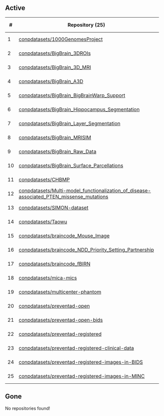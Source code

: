 ## Active
| # | Repository (25) | Stars (14) | Dataset (25) | `run` | `containers-run` | Last Modified |
| --- | --- | --- | --- | --- | --- | --- |
| 1 | [conpdatasets/1000GenomesProject](https://github.com/conpdatasets/1000GenomesProject) | 0 | :heavy_check_mark: |  |  | 2024-08-26 17:03:08+00:00 |
| 2 | [conpdatasets/BigBrain_3DROIs](https://github.com/conpdatasets/BigBrain_3DROIs) | 0 | :heavy_check_mark: |  |  | 2022-05-02 15:33:04+00:00 |
| 3 | [conpdatasets/BigBrain_3D_MRI](https://github.com/conpdatasets/BigBrain_3D_MRI) | 0 | :heavy_check_mark: |  |  | 2021-05-14 17:54:35+00:00 |
| 4 | [conpdatasets/BigBrain_A3D](https://github.com/conpdatasets/BigBrain_A3D) | 0 | :heavy_check_mark: |  |  | 2022-05-02 15:35:29+00:00 |
| 5 | [conpdatasets/BigBrain_BigBrainWarp_Support](https://github.com/conpdatasets/BigBrain_BigBrainWarp_Support) | 0 | :heavy_check_mark: |  |  | 2022-05-02 15:36:46+00:00 |
| 6 | [conpdatasets/BigBrain_Hippocampus_Segmentation](https://github.com/conpdatasets/BigBrain_Hippocampus_Segmentation) | 0 | :heavy_check_mark: |  |  | 2022-05-02 15:37:55+00:00 |
| 7 | [conpdatasets/BigBrain_Layer_Segmentation](https://github.com/conpdatasets/BigBrain_Layer_Segmentation) | 0 | :heavy_check_mark: |  |  | 2022-05-02 15:39:27+00:00 |
| 8 | [conpdatasets/BigBrain_MRISIM](https://github.com/conpdatasets/BigBrain_MRISIM) | 1 | :heavy_check_mark: |  |  | 2022-05-02 15:40:34+00:00 |
| 9 | [conpdatasets/BigBrain_Raw_Data](https://github.com/conpdatasets/BigBrain_Raw_Data) | 0 | :heavy_check_mark: |  |  | 2022-05-02 15:47:29+00:00 |
| 10 | [conpdatasets/BigBrain_Surface_Parcellations](https://github.com/conpdatasets/BigBrain_Surface_Parcellations) | 0 | :heavy_check_mark: |  |  | 2022-05-02 15:41:33+00:00 |
| 11 | [conpdatasets/CHBMP](https://github.com/conpdatasets/CHBMP) | 3 | :heavy_check_mark: |  |  | 2024-11-21 16:17:51+00:00 |
| 12 | [conpdatasets/Multi-model_functionalization_of_disease-associated_PTEN_missense_mutations](https://github.com/conpdatasets/Multi-model_functionalization_of_disease-associated_PTEN_missense_mutations) | 1 | :heavy_check_mark: |  |  | 2021-11-11 19:18:17+00:00 |
| 13 | [conpdatasets/SIMON-dataset](https://github.com/conpdatasets/SIMON-dataset) | 1 | :heavy_check_mark: |  |  | 2024-10-09 14:02:56+00:00 |
| 14 | [conpdatasets/Taowu](https://github.com/conpdatasets/Taowu) | 0 | :heavy_check_mark: |  |  | 2023-04-25 18:11:21+00:00 |
| 15 | [conpdatasets/braincode_Mouse_Image](https://github.com/conpdatasets/braincode_Mouse_Image) | 0 | :heavy_check_mark: |  |  | 2024-06-12 16:34:42+00:00 |
| 16 | [conpdatasets/braincode_NDD_Priority_Setting_Partnership](https://github.com/conpdatasets/braincode_NDD_Priority_Setting_Partnership) | 0 | :heavy_check_mark: |  |  | 2024-06-12 16:36:22+00:00 |
| 17 | [conpdatasets/braincode_fBIRN](https://github.com/conpdatasets/braincode_fBIRN) | 0 | :heavy_check_mark: |  |  | 2024-06-12 16:33:28+00:00 |
| 18 | [conpdatasets/mica-mics](https://github.com/conpdatasets/mica-mics) | 0 | :heavy_check_mark: |  |  | 2022-04-26 17:41:06+00:00 |
| 19 | [conpdatasets/multicenter-phantom](https://github.com/conpdatasets/multicenter-phantom) | 0 | :heavy_check_mark: |  |  | 2025-03-31 16:19:32+00:00 |
| 20 | [conpdatasets/preventad-open](https://github.com/conpdatasets/preventad-open) | 4 | :heavy_check_mark: |  |  | 2025-01-15 19:04:31+00:00 |
| 21 | [conpdatasets/preventad-open-bids](https://github.com/conpdatasets/preventad-open-bids) | 2 | :heavy_check_mark: |  |  | 2025-01-15 19:03:04+00:00 |
| 22 | [conpdatasets/preventad-registered](https://github.com/conpdatasets/preventad-registered) | 2 | :heavy_check_mark: |  |  | 2025-01-15 18:26:42+00:00 |
| 23 | [conpdatasets/preventad-registered-clinical-data](https://github.com/conpdatasets/preventad-registered-clinical-data) | 0 | :heavy_check_mark: |  |  | 2021-02-24 16:51:24+00:00 |
| 24 | [conpdatasets/preventad-registered-images-in-BIDS](https://github.com/conpdatasets/preventad-registered-images-in-BIDS) | 0 | :heavy_check_mark: |  |  | 2021-02-25 18:54:47+00:00 |
| 25 | [conpdatasets/preventad-registered-images-in-MINC](https://github.com/conpdatasets/preventad-registered-images-in-MINC) | 0 | :heavy_check_mark: |  |  | 2021-02-24 16:55:30+00:00 |

## Gone
No repositories found!
